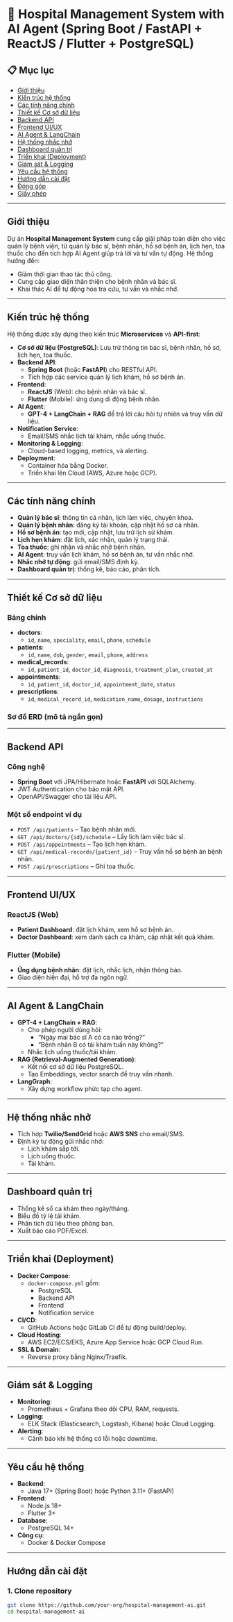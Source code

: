 # 🏥 Hospital Management System with AI Agent (Spring Boot / FastAPI + ReactJS / Flutter + PostgreSQL)

## 📋 Mục lục
- [Giới thiệu](#giới-thiệu)
- [Kiến trúc hệ thống](#kiến-trúc-hệ-thống)
- [Các tính năng chính](#các-tính-năng-chính)
- [Thiết kế Cơ sở dữ liệu](#thiết-kế-cơ-sở-dữ-liệu)
- [Backend API](#backend-api)
- [Frontend UI/UX](#frontend-uiux)
- [AI Agent & LangChain](#ai-agent--langchain)
- [Hệ thống nhắc nhở](#hệ-thống-nhắc-nhở)
- [Dashboard quản trị](#dashboard-quản-trị)
- [Triển khai (Deployment)](#triển-khai-deployment)
- [Giám sát & Logging](#giám-sát--logging)
- [Yêu cầu hệ thống](#yêu-cầu-hệ-thống)
- [Hướng dẫn cài đặt](#hướng-dẫn-cài-đặt)
- [Đóng góp](#đóng-góp)
- [Giấy phép](#giấy-phép)

---

## Giới thiệu
Dự án **Hospital Management System** cung cấp giải pháp toàn diện cho việc quản lý bệnh viện, từ quản lý bác sĩ, bệnh nhân, hồ sơ bệnh án, lịch hẹn, toa thuốc cho đến tích hợp AI Agent giúp trả lời và tư vấn tự động. Hệ thống hướng đến:
- Giảm thời gian thao tác thủ công.
- Cung cấp giao diện thân thiện cho bệnh nhân và bác sĩ.
- Khai thác AI để tự động hóa tra cứu, tư vấn và nhắc nhở.

---

## Kiến trúc hệ thống
Hệ thống được xây dựng theo kiến trúc **Microservices** và **API-first**:

- **Cơ sở dữ liệu (PostgreSQL)**: Lưu trữ thông tin bác sĩ, bệnh nhân, hồ sơ, lịch hẹn, toa thuốc.
- **Backend API**:
  - **Spring Boot** (hoặc **FastAPI**) cho RESTful API.
  - Tích hợp các service quản lý lịch khám, hồ sơ bệnh án.
- **Frontend**:
  - **ReactJS** (Web): cho bệnh nhân và bác sĩ.
  - **Flutter** (Mobile): ứng dụng di động bệnh nhân.
- **AI Agent**:
  - **GPT-4 + LangChain + RAG** để trả lời câu hỏi tự nhiên và truy vấn dữ liệu.
- **Notification Service**:
  - Email/SMS nhắc lịch tái khám, nhắc uống thuốc.
- **Monitoring & Logging**:
  - Cloud-based logging, metrics, và alerting.
- **Deployment**:
  - Container hóa bằng Docker.
  - Triển khai lên Cloud (AWS, Azure hoặc GCP).

---

## Các tính năng chính
- **Quản lý bác sĩ**: thông tin cá nhân, lịch làm việc, chuyên khoa.
- **Quản lý bệnh nhân**: đăng ký tài khoản, cập nhật hồ sơ cá nhân.
- **Hồ sơ bệnh án**: tạo mới, cập nhật, lưu trữ lịch sử khám.
- **Lịch hẹn khám**: đặt lịch, xác nhận, quản lý trạng thái.
- **Toa thuốc**: ghi nhận và nhắc nhở bệnh nhân.
- **AI Agent**: truy vấn lịch khám, hồ sơ bệnh án, tư vấn nhắc nhở.
- **Nhắc nhở tự động**: gửi email/SMS định kỳ.
- **Dashboard quản trị**: thống kê, báo cáo, phân tích.

---

## Thiết kế Cơ sở dữ liệu

### Bảng chính
- **doctors**:
  - `id`, `name`, `speciality`, `email`, `phone`, `schedule`
- **patients**:
  - `id`, `name`, `dob`, `gender`, `email`, `phone`, `address`
- **medical_records**:
  - `id`, `patient_id`, `doctor_id`, `diagnosis`, `treatment_plan`, `created_at`
- **appointments**:
  - `id`, `patient_id`, `doctor_id`, `appointment_date`, `status`
- **prescriptions**:
  - `id`, `medical_record_id`, `medication_name`, `dosage`, `instructions`

### Sơ đồ ERD (mô tả ngắn gọn)

---

## Backend API

### Công nghệ
- **Spring Boot** với JPA/Hibernate hoặc **FastAPI** với SQLAlchemy.
- JWT Authentication cho bảo mật API.
- OpenAPI/Swagger cho tài liệu API.

### Một số endpoint ví dụ
- `POST /api/patients` – Tạo bệnh nhân mới.
- `GET /api/doctors/{id}/schedule` – Lấy lịch làm việc bác sĩ.
- `POST /api/appointments` – Tạo lịch hẹn khám.
- `GET /api/medical-records/{patient_id}` – Truy vấn hồ sơ bệnh án bệnh nhân.
- `POST /api/prescriptions` – Ghi toa thuốc.

---

## Frontend UI/UX

### ReactJS (Web)
- **Patient Dashboard**: đặt lịch khám, xem hồ sơ bệnh án.
- **Doctor Dashboard**: xem danh sách ca khám, cập nhật kết quả khám.

### Flutter (Mobile)
- **Ứng dụng bệnh nhân**: đặt lịch, nhắc lịch, nhận thông báo.
- Giao diện hiện đại, hỗ trợ đa ngôn ngữ.

---

## AI Agent & LangChain
- **GPT-4 + LangChain + RAG**:
  - Cho phép người dùng hỏi:
    - “Ngày mai bác sĩ A có ca nào trống?”
    - “Bệnh nhân B có tái khám tuần này không?”
  - Nhắc lịch uống thuốc/tái khám.
- **RAG (Retrieval-Augmented Generation)**:
  - Kết nối cơ sở dữ liệu PostgreSQL.
  - Tạo Embeddings, vector search để truy vấn nhanh.
- **LangGraph**:
  - Xây dựng workflow phức tạp cho agent.

---

## Hệ thống nhắc nhở
- Tích hợp **Twilio/SendGrid** hoặc **AWS SNS** cho email/SMS.
- Định kỳ tự động gửi nhắc nhở:
  - Lịch khám sắp tới.
  - Lịch uống thuốc.
  - Tái khám.

---

## Dashboard quản trị
- Thống kê số ca khám theo ngày/tháng.
- Biểu đồ tỷ lệ tái khám.
- Phân tích dữ liệu theo phòng ban.
- Xuất báo cáo PDF/Excel.

---

## Triển khai (Deployment)
- **Docker Compose**:
  - `docker-compose.yml` gồm:
    - PostgreSQL
    - Backend API
    - Frontend
    - Notification service
- **CI/CD**:
  - GitHub Actions hoặc GitLab CI để tự động build/deploy.
- **Cloud Hosting**:
  - AWS EC2/ECS/EKS, Azure App Service hoặc GCP Cloud Run.
- **SSL & Domain**:
  - Reverse proxy bằng Nginx/Traefik.

---

## Giám sát & Logging
- **Monitoring**:
  - Prometheus + Grafana theo dõi CPU, RAM, requests.
- **Logging**:
  - ELK Stack (Elasticsearch, Logstash, Kibana) hoặc Cloud Logging.
- **Alerting**:
  - Cảnh báo khi hệ thống có lỗi hoặc downtime.

---

## Yêu cầu hệ thống
- **Backend**:
  - Java 17+ (Spring Boot) hoặc Python 3.11+ (FastAPI)
- **Frontend**:
  - Node.js 18+
  - Flutter 3+
- **Database**:
  - PostgreSQL 14+
- **Công cụ**:
  - Docker & Docker Compose

---

## Hướng dẫn cài đặt

### 1. Clone repository
```bash
git clone https://github.com/your-org/hospital-management-ai.git
cd hospital-management-ai
